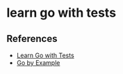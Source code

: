 # learn go with tests

## References
- [Learn Go with Tests](https://quii.gitbook.io/learn-go-with-tests)
- [Go by Example](https://gobyexample.com/)